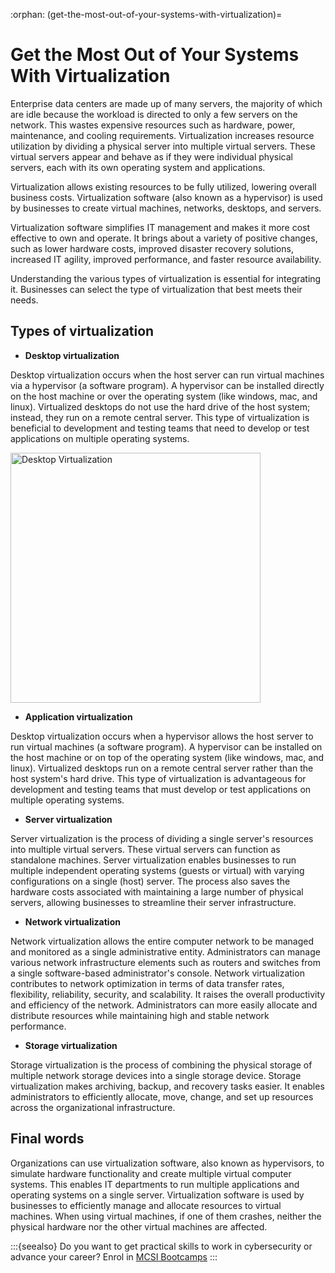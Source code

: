:orphan:
(get-the-most-out-of-your-systems-with-virtualization)=

# Get the Most Out of Your Systems With Virtualization

Enterprise data centers are made up of many servers, the majority of which are idle because the workload is directed to only a few servers on the network. This wastes expensive resources such as hardware, power, maintenance, and cooling requirements. Virtualization increases resource utilization by dividing a physical server into multiple virtual servers. These virtual servers appear and behave as if they were individual physical servers, each with its own operating system and applications.

Virtualization allows existing resources to be fully utilized, lowering overall business costs. Virtualization software (also known as a hypervisor) is used by businesses to create virtual machines, networks, desktops, and servers.

Virtualization software simplifies IT management and makes it more cost effective to own and operate. It brings about a variety of positive changes, such as lower hardware costs, improved disaster recovery solutions, increased IT agility, improved performance, and faster resource availability.

Understanding the various types of virtualization is essential for integrating it. Businesses can select the type of virtualization that best meets their needs.

## Types of virtualization

- **Desktop virtualization**

Desktop virtualization occurs when the host server can run virtual machines via a hypervisor (a software program). A hypervisor can be installed directly on the host machine or over the operating system (like windows, mac, and linux). Virtualized desktops do not use the hard drive of the host system; instead, they run on a remote central server. This type of virtualization is beneficial to development and testing teams that need to develop or test applications on multiple operating systems.

<img src="images/desktop_virtualization.png" alt="Desktop Virtualization" height="400"/></br>

- **Application virtualization**

Desktop virtualization occurs when a hypervisor allows the host server to run virtual machines (a software program). A hypervisor can be installed on the host machine or on top of the operating system (like windows, mac, and linux). Virtualized desktops run on a remote central server rather than the host system's hard drive. This type of virtualization is advantageous for development and testing teams that must develop or test applications on multiple operating systems.

- **Server virtualization**

Server virtualization is the process of dividing a single server's resources into multiple virtual servers. These virtual servers can function as standalone machines. Server virtualization enables businesses to run multiple independent operating systems (guests or virtual) with varying configurations on a single (host) server. The process also saves the hardware costs associated with maintaining a large number of physical servers, allowing businesses to streamline their server infrastructure.

- **Network virtualization**

Network virtualization allows the entire computer network to be managed and monitored as a single administrative entity. Administrators can manage various network infrastructure elements such as routers and switches from a single software-based administrator's console. Network virtualization contributes to network optimization in terms of data transfer rates, flexibility, reliability, security, and scalability. It raises the overall productivity and efficiency of the network. Administrators can more easily allocate and distribute resources while maintaining high and stable network performance.

- **Storage virtualization**

Storage virtualization is the process of combining the physical storage of multiple network storage devices into a single storage device. Storage virtualization makes archiving, backup, and recovery tasks easier. It enables administrators to efficiently allocate, move, change, and set up resources across the organizational infrastructure.

## Final words

Organizations can use virtualization software, also known as hypervisors, to simulate hardware functionality and create multiple virtual computer systems. This enables IT departments to run multiple applications and operating systems on a single server. Virtualization software is used by businesses to efficiently manage and allocate resources to virtual machines. When using virtual machines, if one of them crashes, neither the physical hardware nor the other virtual machines are affected.

:::{seealso}
Do you want to get practical skills to work in cybersecurity or advance your career? Enrol in [MCSI Bootcamps](https://www.mosse-institute.com/bootcamps.html)
:::
